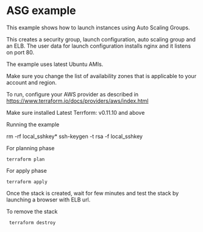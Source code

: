 # ASG example

This example shows how to launch instances using Auto Scaling Groups.

This creates a security group, launch configuration, auto scaling group and an ELB. The user data for launch configuration installs nginx and it listens on port 80.

The example uses latest Ubuntu AMIs.

Make sure you change the list of availability zones that is applicable to your account and region.

To run, configure your AWS provider as described in https://www.terraform.io/docs/providers/aws/index.html


Make sure installed Latest Terrform: v0.11.10 and above

Running the example

rm -rf local_sshkey*
ssh-keygen -t rsa -f local_sshkey

For planning phase 

```
terraform plan
```

For apply phase

```
terraform apply

```
Once the stack is created, wait for few minutes and test the stack by launching a browser with ELB url.

To remove the stack

```
 terraform destroy
```
